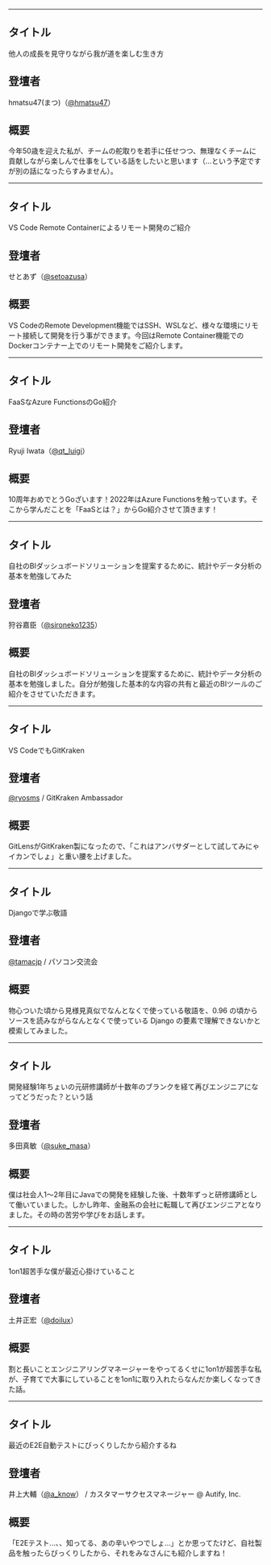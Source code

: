 ***

## タイトル

他人の成長を見守りながら我が道を楽しむ生き方

## 登壇者

hmatsu47(まつ)（[@hmatsu47](https://twitter.com/hmatsu47)）

## 概要

今年50歳を迎えた私が、チームの舵取りを若手に任せつつ、無理なくチームに貢献しながら楽しんで仕事をしている話をしたいと思います（…という予定ですが別の話になったらすみません）。

***

## タイトル

VS Code Remote Containerによるリモート開発のご紹介

## 登壇者

せとあず（[@setoazusa](https://twitter.com/setoazusa)）

## 概要

VS CodeのRemote Development機能ではSSH、WSLなど、様々な環境にリモート接続して開発を行う事ができます。今回はRemote Container機能でのDockerコンテナー上でのリモート開発をご紹介します。

***

## タイトル

FaaSなAzure FunctionsのGo紹介

## 登壇者

Ryuji Iwata（[@qt_luigi](https://twitter.com/qt_luigi)）

## 概要

10周年おめでとうGoざいます！2022年はAzure Functionsを触っています。そこから学んだことを「FaaSとは？」からGo紹介させて頂きます！

***
## タイトル

自社のBIダッシュボードソリューションを提案するために、統計やデータ分析の基本を勉強してみた

## 登壇者

狩谷嘉臣（[@sironeko1235](https://twitter.com/sironeko1235)）

## 概要

自社のBIダッシュボードソリューションを提案するために、統計やデータ分析の基本を勉強しました。自分が勉強した基本的な内容の共有と最近のBIツールのご紹介をさせていただきます。

***

## タイトル

VS CodeでもGitKraken

## 登壇者

[@ryosms](https://twitter.com/ryosms) / GitKraken Ambassador

## 概要

GitLensがGitKraken製になったので、「これはアンバサダーとして試してみにゃイカンでしょ」と重い腰を上げました。

***

## タイトル

Djangoで学ぶ敬語

## 登壇者

[@tamacjp](https://twitter.com/tamacjp) / パソコン交流会

## 概要

物心ついた頃から見様見真似でなんとなくで使っている敬語を、0.96 の頃からソースを読みながらなんとなくで使っている Django の要素で理解できないかと模索してみました。

*** 

## タイトル

開発経験1年ちょいの元研修講師が十数年のブランクを経て再びエンジニアになってどうだった？という話

## 登壇者

多田真敏（[@suke_masa](https://twitter.com/suke_masa)）

## 概要

僕は社会人1〜2年目にJavaでの開発を経験した後、十数年ずっと研修講師として働いていました。しかし昨年、金融系の会社に転職して再びエンジニアとなりました。その時の苦労や学びをお話します。

***

## タイトル

1on1超苦手な僕が最近心掛けていること

## 登壇者

土井正宏（[@doilux](https://twitter.com/doilux)）

## 概要

割と長いことエンジニアリングマネージャーをやってるくせに1on1が超苦手な私が、子育てで大事にしていることを1on1に取り入れたらなんだか楽しくなってきた話。

***

## タイトル

最近のE2E自動テストにびっくりしたから紹介するね

## 登壇者

井上大輔（[@a_know](https://twitter.com/a_know)） / カスタマーサクセスマネージャー @ Autify, Inc.

## 概要

「E2Eテスト...、、知ってる、あの辛いやつでしょ...」とか思ってたけど、自社製品を触ったらびっくりしたから、それをみなさんにも紹介しますね！

